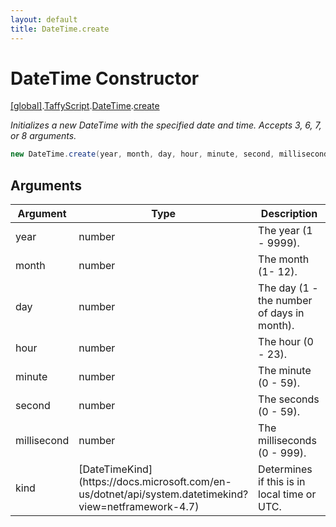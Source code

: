 ```yaml
---
layout: default
title: DateTime.create
---
```


# DateTime Constructor

[\[global\]]({{site.baseurl}}/docs/).[TaffyScript]({{site.baseurl}}/docs/TaffyScript/).[DateTime]({{site.baseurl}}/docs/TaffyScript/DateTime/).[create]({{site.baseurl}}/docs/TaffyScript/DateTime/create/)

_Initializes a new DateTime with the specified date and time. Accepts 3, 6, 7, or 8 arguments._

```cs
new DateTime.create(year, month, day, hour, minute, second, millisecond, kind)
```

## Arguments

<table>
  <col width="15%">
  <col width="15%">
  <thead>
    <tr>
      <th>Argument</th>
      <th>Type</th>
      <th>Description</th>
    </tr>
  </thead>
  <tbody>
    <tr>
      <td>year</td>
      <td>number</td>
      <td>The year (1 - 9999).</td>
    </tr>
    <tr>
      <td>month</td>
      <td>number</td>
      <td>The month (1- 12).</td>
    </tr>
    <tr>
      <td>day</td>
      <td>number</td>
      <td>The day (1 - the number of days in month).</td>
    </tr>
    <tr>
      <td>hour</td>
      <td>number</td>
      <td>The hour (0 - 23).</td>
    </tr>
    <tr>
      <td>minute</td>
      <td>number</td>
      <td>The minute (0 - 59).</td>
    </tr>
    <tr>
      <td>second</td>
      <td>number</td>
      <td>The seconds (0 - 59).</td>
    </tr>
    <tr>
      <td>millisecond</td>
      <td>number</td>
      <td>The milliseconds (0 - 999).</td>
    </tr>
    <tr>
      <td>kind</td>
      <td>[DateTimeKind](https://docs.microsoft.com/en-us/dotnet/api/system.datetimekind?view=netframework-4.7)</td>
      <td>Determines if this is in local time or UTC.</td>
    </tr>
  </tbody>
</table>
